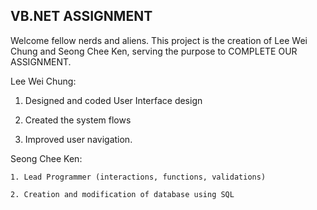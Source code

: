 ## VB.NET ASSIGNMENT

Welcome fellow nerds and aliens.
This project is the creation of Lee Wei Chung and Seong Chee Ken, serving the purpose to COMPLETE OUR ASSIGNMENT.

Lee Wei Chung:

1. Designed and coded User Interface design

2. Created the system flows

3. Improved user navigation.


Seong Chee Ken:

	1. Lead Programmer (interactions, functions, validations)
	
	2. Creation and modification of database using SQL
	
